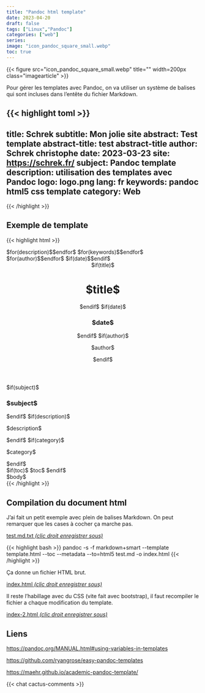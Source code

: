 ```yaml
---
title: "Pandoc html template"
date: 2023-04-20
draft: false
tags: ["Linux","Pandoc"]
categories: ["web"]
series: 
image: "icon_pandoc_square_small.webp"
toc: true
---
```

{{< figure src="icon_pandoc_square_small.webp" title="" width=200px class="imagearticle" >}}

Pour  gérer les templates avec Pandoc, on va utiliser un système de balises qui sont incluses dans l’entête du  fichier Markdown.
 
{{< highlight toml >}}
---
title: Schrek
subtitle: Mon jolie site
abstract: Test template
abstract-title: test abstract-title
author: Schrek christophe
date: 2023-03-23
site: https://schrek.fr/
subject: Pandoc template
description: utilisation des templates avec Pandoc
logo: logo.png
lang: fr
keywords: pandoc html5 css template
category: Web
---
{{< /highlight >}}


## Exemple de template
{{< highlight html >}}
<!DOCTYPE html>
<html> 
<head>
    <meta charset="utf-8">
    <html $if(lang)$ lang="$lang$" $endif$
    <meta name="viewport" content="width=device-width, initial-scale=1.0">
    $for(description)$<meta name="description" content="$description$">$endfor$
    <title>$if(title)$$title$$endif$</title>
    $for(keywords)$<meta name="keywords" content="$keywords$">$endfor$
    $for(author)$<meta name="author" content="$author$"/>$endfor$
    $if(date)$<meta name="date" content="$date$"/>$endif$
    <link rel="stylesheet" href="styles.css">
</head>
<header>
    $if(title)$<h1>$title$</h1>$endif$
    $if(date)$<h3>$date$</h3>$endif$
    $if(author)$<p>$author$</p>$endif$
</header>
<main>
    $if(subject)$<h3>$subject$</h3>$endif$
    $if(description)$<p>$description$</p>$endif$
    $if(category)$<p>$category$</p>$endif$
<nav>
$if(toc)$
$toc$
$endif$
</nav>

<article>
$body$
</article>
</main>
</html>
{{< /highlight >}}

## Compilation du document html
J’ai fait un petit exemple avec plein de balises Markdown. On peut remarquer que les cases à cocher ça marche pas.

[test.md.txt *(clic droit enregistrer sous)*](test.md.txt)

{{< highlight bash >}}
pandoc -s -f markdown+smart  --template template.html --toc --metadata  --to=html5 test.md -o index.html
{{< /highlight >}}

Ça donne un fichier HTML brut. 



[index.html *(clic droit enregistrer sous)*](index.html)

Il reste l’habillage avec du CSS (vite fait avec bootstrap), il faut recompiler le fichier a chaque modification du template.



[index-2.html *(clic droit enregistrer sous)*](index-2.html)


## Liens
https://pandoc.org/MANUAL.html#using-variables-in-templates

https://github.com/ryangrose/easy-pandoc-templates

https://maehr.github.io/academic-pandoc-template/

{{< chat cactus-comments >}}


